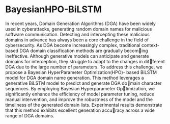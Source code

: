 # BayesianHPO-BiLSTM
In recent years, Domain Generation Algorithms (DGA) have been widely used in cyberattacks, 
generating random domain names for malicious software communication. 
Detecting and intercepting these malicious domains in advance has always been a core challenge in the field of cybersecurity. 
As DGA become increasingly complex, traditional context-based DGA domain classification methods are gradually becoming ineffective. 
Although generative models can anticipate and generate domains for interception, 
they struggle to adapt to the changes in different DGA due to the large number of parameters. 
To address this challenge, we propose a Bayesian HyperParameter Optimization(HPO)-
based BiLSTM model for DGA domain name generation. 
This method leverages a generative BiLSTM model to predict and generate DGA domain character sequences. 
By employing Bayesian Hyperparameter Optimization, we significantly enhance the efficiency of model parameter tuning, 
reduce manual intervention, and improve the robustness of the model and the timeliness of the generated domain lists. Experimental
results demonstrate that this method exhibits excellent generation accuracy across a wide range of DGA domains.
